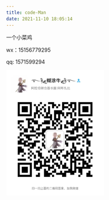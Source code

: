 ```yaml
---
title: code-Man
date: 2021-11-10 18:05:14
---
```


一个小菜鸡

wx：15156779295

qq:	1571599294



<img src="index/image-20211110221656622.png" alt="image-20211110221656622" style="zoom: 33%;" />